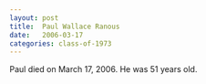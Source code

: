 ```yaml
---
layout: post
title:  Paul Wallace Ranous
date:   2006-03-17
categories: class-of-1973
---
```

Paul died on March 17, 2006.  He was 51 years old.
